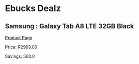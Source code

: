 
# Ebucks Dealz
## Samsung : Galaxy Tab A8 LTE 32GB Black
[Product Page](https://www.ebucks.com/web/shop/productSelected.do?prodId=988316108&catId=714947548)

Price: R2999.00

Savings: 500.0


	